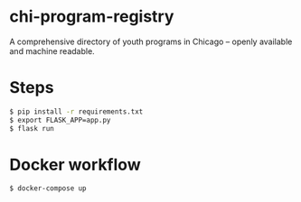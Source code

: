 # chi-program-registry
A comprehensive directory of youth programs in Chicago – openly available and machine readable.

# Steps
```bash
$ pip install -r requirements.txt
$ export FLASK_APP=app.py
$ flask run
```

# Docker workflow
```bash
$ docker-compose up
```
